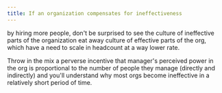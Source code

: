 ```yaml
---
title: If an organization compensates for ineffectiveness
---
```


by hiring more people, don't be surprised to see the culture of ineffective parts of the organization eat away culture of effective parts of the org, which have a need to scale in headcount at a way lower rate.

Throw in the mix a perverse incentive that manager's perceived power in the org is proportional to the number of people they manage (directly and indirectly) and you'll understand why most orgs become ineffective in a relatively short period of time.
